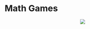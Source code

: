 # Math Games
<p align="center">
  <img src="![math_games](https://user-images.githubusercontent.com/68604372/125643718-db67d744-2c5a-4f5e-9390-363f240284d2.png)">
</p>
